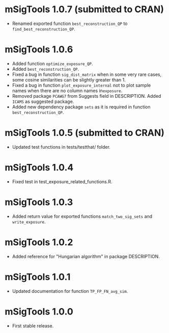 # mSigTools 1.0.7 (submitted to CRAN)
* Renamed exported function `best_reconstruction_QP` to `find_best_reconstruction_QP`.

# mSigTools 1.0.6
* Added function `optimize_exposure_QP`.
* Added `best_reconstruction_QP`.
* Fixed a bug in function `sig_dist_matrix` when in some very rare cases, some
  cosine similarities can be slightly greater than 1.
* Fixed a bug in function `plot_exposure_internal` not to plot sample names when
there are no column names in`exposure`.
* Removed package `PCAWG7` from Suggests field in DESCRIPTION. Added `ICAMS` as suggested package.
* Added new dependency package `sets` as it is required in function `best_reconstruction_QP`.

# mSigTools 1.0.5 (submitted to CRAN)
* Updated test functions in tests/testthat/ folder.

# mSigTools 1.0.4
* Fixed test in test_exposure_related_functions.R.

# mSigTools 1.0.3
* Added return value for exported functions `match_two_sig_sets` and
`write_exposure`.

# mSigTools 1.0.2
* Added reference for "Hungarian algorithm" in package DESCRIPTION.

# mSigTools 1.0.1
* Updated documentation for function `TP_FP_FN_avg_sim`.

# mSigTools 1.0.0
* First stable release.
